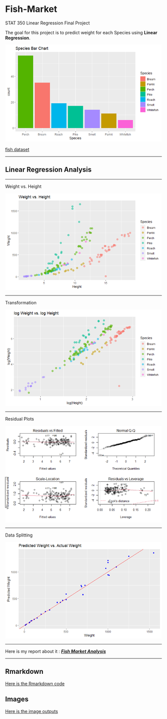 # Fish-Market

STAT 350 Linear Regression Final Project

The goal for this project is to predict weight for each Species using **Linear Regression**.

![Species](https://raw.githubusercontent.com/henryyinyufei/fish-market/main/image/Bar-Chart.png)

[fish dataset](https://github.com/henryyinyufei/fish-market/blob/main/Fish.csv)

---

## Linear Regression Analysis

---

Weight vs. Height     

![Weight-Height](https://raw.githubusercontent.com/henryyinyufei/fish-market/main/image/Weight-Height.png)

---

Transformation     

![LogLog](https://raw.githubusercontent.com/henryyinyufei/fish-market/main/image/logweight-logheight.png)

---

Residual Plots    

![Residual-Plots](https://raw.githubusercontent.com/henryyinyufei/fish-market/main/image/residual-plot-after-transformation2.png)

---

Data Splitting     

![validation](https://raw.githubusercontent.com/henryyinyufei/fish-market/main/image/Cross-Validation.png)

---

Here is my report about it : ***[Fish Market Analysis](https://github.com/henryyinyufei/fish-market/blob/main/Fish-Market-Analysis.pdf)***

---

## Rmarkdown
[Here is the Rmarkdown code](https://github.com/henryyinyufei/fish-market/blob/main/Rmarkdown%20files/Fish%20Market%20Code.Rmd)

## Images
[Here is the image outputs](https://github.com/henryyinyufei/fish-market/tree/main/image)
